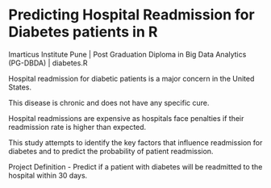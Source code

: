# Predicting Hospital Readmission for Diabetes patients in R
Imarticus Institute Pune | Post Graduation Diploma in Big Data Analytics (PG-DBDA) | diabetes.R 

Hospital readmission for diabetic patients is a major concern in the United States. 

This disease is chronic and does not have any specific cure. 

Hospital readmissions are expensive as hospitals face penalties if their readmission rate is higher than expected. 

This study attempts to identify the key factors that influence readmission for diabetes and to predict the probability of 
patient readmission.

Project Definition - Predict if a patient with diabetes will be readmitted to the hospital within 30 days.
